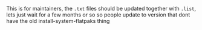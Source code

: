 This is for maintainers, the `.txt` files should be updated together with `.list`, lets just wait for a few months or so so people update to version that dont have the old install-system-flatpaks thing
